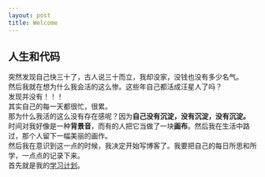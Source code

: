 ```yaml
---
layout: post
title: Welcome
---
```


## 人生和代码
突然发现自己快三十了，古人说三十而立，我却没家，没钱也没有多少名气。  
然后我就在想为什么我会活的这么惨。这些年自己都活成汪星人了吗？  
发现并没有！！！  
其实自己的每一天都很忙，很累。  
那为什么我活的这么没有存在感呢？因为**自己没有沉淀，没有沉淀，没有沉淀。**  
时间对我好像是一种**背景音**，而有的人把它当做了一块**画布**。然后我在生活中路过，那个人留下一幅美丽的画作。  
然后我在意识到这一点的时候，我决定开始写博客了。我要把自己的每日所思和所学，一点点的记录下来。  
首先就是我的[学习计划](pages/learning_plain)。
